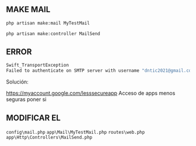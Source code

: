 ## MAKE MAIL

```sh
php artisan make:mail MyTestMail
```
```sh
php artisan make:controller MailSend
```
## ERROR

```sh
Swift_TransportException
Failed to authenticate on SMTP server with username "dntic2021@gmail.com" using 3 possible authenticators

```

Solución:

https://myaccount.google.com/lesssecureapp
Acceso de apps menos seguras
poner si


## MODIFICAR EL 
``config\mail.php``
``app\Mail\MyTestMail.php``
``routes\web.php``
``app\Http\Controllers\MailSend.php``
